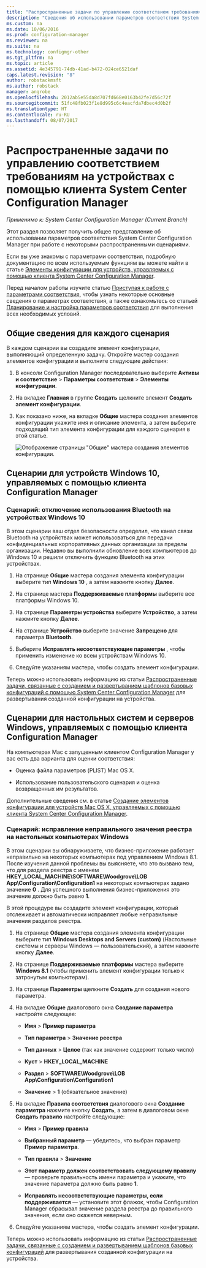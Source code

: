 ```yaml
---
title: "Распространенные задачи по управлению соответствием требованиям на управляемых клиентами устройствах в Configuration Manager | Документы Майкрософт"
description: "Сведения об использовании параметров соответствия System Center Configuration Manager при работе с некоторыми распространенными сценариями."
ms.custom: na
ms.date: 10/06/2016
ms.prod: configuration-manager
ms.reviewer: na
ms.suite: na
ms.technology: configmgr-other
ms.tgt_pltfrm: na
ms.topic: article
ms.assetid: 4e345791-74db-41ad-b472-024ce6521daf
caps.latest.revision: "8"
author: robstackmsft
ms.author: robstack
manager: angrobe
ms.openlocfilehash: 2012ab5e55da8d707fd668e0163b42fe7d56c72f
ms.sourcegitcommit: 51fc48fb023f1e8d995c6c4eacfda7dbec4d0b2f
ms.translationtype: HT
ms.contentlocale: ru-RU
ms.lasthandoff: 08/07/2017
---
```

# <a name="common-tasks-for-managing-compliance-on-devices-with-the-system-center-configuration-manager-client"></a>Распространенные задачи по управлению соответствием требованиям на устройствах с помощью клиента System Center Configuration Manager

*Применимо к: System Center Configuration Manager (Current Branch)*

Этот раздел позволяет получить общее представление об использовании параметров соответствия System Center Configuration Manager при работе с некоторыми распространенными сценариями.  

 Если вы уже знакомы с параметрами соответствия, подробную документацию по всем используемым функциям вы можете найти в статье [Элементы конфигурации для устройств, управляемых с помощью клиента System Center Configuration Manager](../../compliance/deploy-use/configuration-items-for-devices-managed-with-the-client.md).  

 Перед началом работы изучите статью [Приступая к работе с параметрами соответствия](../../compliance/get-started/get-started-with-compliance-settings.md), чтобы узнать некоторые основные сведения о параметрах соответствия, а также ознакомьтесь со статьей [Планирование и настройка параметров соответствия](../../compliance/plan-design/plan-for-and-configure-compliance-settings.md) для выполнения всех необходимых условий.  

## <a name="general-information-for-each-scenario"></a>Общие сведения для каждого сценария  
 В каждом сценарии вы создадите элемент конфигурации, выполняющий определенную задачу. Откройте мастер создания элементов конфигурации и выполните следующие действия:  

1.  В консоли Configuration Manager последовательно выберите **Активы и соответствие** > **Параметры соответствия** > **Элементы конфигурации**.  

3.  На вкладке **Главная** в группе **Создать** щелкните элемент **Создать элемент конфигурации**.  

4.  Как показано ниже, на вкладке **Общие** мастера создания элементов конфигурации укажите имя и описание элемента, а затем выберите подходящий тип элемента конфигурации для каждого сценария в этой статье.  

     ![Отображение страницы "Общие" мастера создания элементов конфигурации.](/sccm/compliance/plan-design/media/Compliance-Settings-Wizard---1.png)  

## <a name="scenarios-for-windows-10-devices-managed-with-the-configuration-manager-client"></a>Сценарии для устройств Windows 10, управляемых с помощью клиента Configuration Manager  

### <a name="scenario-disable-the-use-of-bluetooth-on-windows-10-devices"></a>Сценарий: отключение использования Bluetooth на устройствах Windows 10  
 В этом сценарии ваш отдел безопасности определил, что канал связи Bluetooth на устройствах может использоваться для передачи конфиденциальных корпоративных данных организации за пределы организации. Недавно вы выполнили обновление всех компьютеров до Windows 10 и решили отключить функцию Bluetooth на этих устройствах.  

1.  На странице **Общие** мастера создания элемента конфигурации выберите тип **Windows 10** , а затем нажмите кнопку **Далее**.  

2.  На странице мастера **Поддерживаемые платформы** выберите все платформы Windows 10.  

3.  На странице **Параметры устройства** выберите **Устройство**, а затем нажмите кнопку **Далее**.  

4.  На странице **Устройство** выберите значение **Запрещено** для параметра **Bluetooth**.  

5.  Выберите **Исправлять несоответствующие параметры** , чтобы применить изменение ко всем устройствам Windows 10.  

6.  Следуйте указаниям мастера, чтобы создать элемент конфигурации.  

 Теперь можно использовать информацию из статьи [Распространенные задачи, связанные с созданием и развертыванием шаблонов базовых конфигураций с помощью System Center Configuration Manager](../../compliance/plan-design/common-tasks-for-creating-and-deploying-configuration-baselines.md) для развертывания созданной конфигурации на устройства.  

## <a name="scenarios-for-windows-desktop-and-server-computers-managed-with-the-configuration-manager-client"></a>Сценарии для настольных систем и серверов Windows, управляемых с помощью клиента Configuration Manager  
 На компьютерах Mac с запущенным клиентом Configuration Manager у вас есть два варианта для оценки соответствия:  

-   Оценка файла параметров (PLIST) Mac OS X.  

-   Использование пользовательского сценария и оценка возвращенных им результатов.  

 Дополнительные сведения см. в статье [Создание элементов конфигурации для устройств Mac OS X, управляемых с помощью клиента System Center Configuration Manager](../../compliance/deploy-use/create-configuration-items-for-mac-os-x-devices-managed-with-the-client.md).  

### <a name="scenario-remediate-an-incorrect-registry-value-on-windows-desktop-computers"></a>Сценарий: исправление неправильного значения реестра на настольных компьютерах Windows  
 В этом сценарии вы обнаруживаете, что бизнес-приложение работает неправильно на некоторых компьютерах под управлением Windows 8.1. После изучения данной проблемы вы выясняете, что это вызвано тем, что для раздела реестра с именем **HKEY_LOCAL_MACHINE\SOFTWARE\Woodgrove\LOB App\Configuration\Configuration1** на некоторых компьютерах задано значение **0** . Для успешного выполнения бизнес-приложения это значение должно быть равно **1**.  

 В этой процедуре вы создадите элемент конфигурации, который отслеживает и автоматически исправляет любые неправильные значения разделов реестра.  

1.  На странице **Общие** мастера создания элемента конфигурации выберите тип **Windows Desktops and Servers (custom)** (Настольные системы и серверы Windows — пользовательский), а затем нажмите кнопку **Далее**.  

2.  На странице **Поддерживаемые платформы** мастера выберите **Windows 8.1** (чтобы применить элемент конфигурации только к затронутым компьютерам).  

3.  На странице **Параметры** щелкните **Создать** для создания нового параметра.  

4.  На вкладке **Общие** диалогового окна **Создание параметра** настройте следующее:  

    -   **Имя** > **Пример параметра**  

    -   **Тип параметра** > **Значение реестра**  

    -   **Тип данных** > **Целое** (так как значение содержит только число)  

    -   **Куст** > **HKEY_LOCAL_MACHINE**  

    -   **Раздел** > **SOFTWARE\Woodgrove\LOB App\Configuration\Configuration1**  

    -   **Значение** > **1** (обязательное значение)  

5.  На вкладке **Правила соответствия** диалогового окна **Создание параметра** нажмите кнопку **Создать**, а затем в диалоговом окне **Создать правило** настройте следующие:  

    -   **Имя** > **Пример правила**  

    -   **Выбранный параметр** — убедитесь, что выбран параметр **Пример параметра**.  

    -   **Тип правила** > **Значение**  

    -   **Этот параметр должен соответствовать следующему правилу** — проверьте правильность имени параметра и укажите, что значение параметра должно быть равно **1**.  

    -   **Исправлять несоответствующие параметры, если поддерживается** — установите этот флажок, чтобы Configuration Manager сбрасывал значение раздела реестра до правильного значения, если оно окажется неверным.  

6.  Следуйте указаниям мастера, чтобы создать элемент конфигурации.  

 Теперь можно использовать информацию из статьи [Распространенные задачи, связанные с созданием и развертыванием шаблонов базовых конфигураций](../../compliance/plan-design/common-tasks-for-creating-and-deploying-configuration-baselines.md) для развертывания созданной конфигурации на устройства.  
